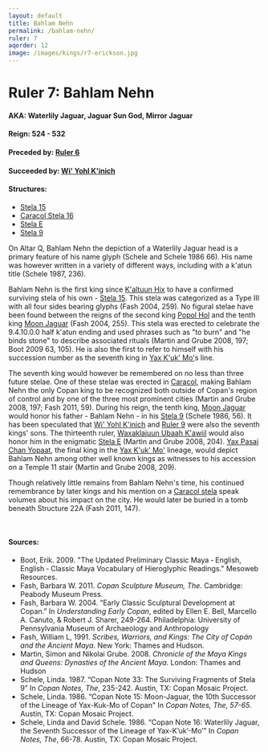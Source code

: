 ```yaml
---
layout: default
title: Bahlam Nehn
permalink: /bahlam-nehn/
ruler: 7
aqorder: 12
image: /images/kings/r7-erickson.jpg
---
```


# Ruler 7: Bahlam Nehn

#### <strong>AKA:</strong> Waterlily Jaguar, Jaguar Sun God, Mirror Jaguar
#### <strong>Reign:</strong>  524 - 532
#### <strong>Preceded by:</strong> <a href="{{site.baseurl}}/ruler-6">Ruler 6</a>
#### <strong>Succeeded by:</strong> <a href="{{site.baseurl}}/wi-yohl-kinich">Wi' Yohl K'inich</a>
#### <strong>Structures:</strong>
<ul>
<li><a href="{{site.baseurl}}/stela-15">Stela 15</a></li>
<li><a href="{{site.baseurl}}/caracol-stela-16">Caracol Stela 16</a></li>
<li><a href="{{site.baseurl}}/stela-e">Stela E</a></li>
<li><a href="{{site.baseurl}}/stela-9">Stela 9</a></li>
</ul>

On Altar Q, Bahlam Nehn the depiction of a Waterlily Jaguar head is a primary feature of his name glyph (Schele and Schele 1986 66). His name was however written in a variety of different ways, including with a k'atun title (Schele 1987, 236).

Bahlam Nehn is the first king since <a href="{{site.baseurl}}/kaltuun-hix">K'altuun Hix</a> to have a confirmed surviving stela of his own - <a href="{{site.baseurl}}/stela-15">Stela 15</a>. This stela was categorized as a Type III with all four sides bearing glyphs (Fash 2004, 259). No figural stelae have been found between the reigns of the second king <a href="{{site.baseurl}}/popol-hol">Popol Hol</a> and the tenth king <a href="{{site.baseurl}}/moon-jaguar">Moon Jaguar</a> (Fash 2004, 255). This stela was erected to celebrate the 9.4.10.0.0 half k'atun ending and used phrases such as "to burn" and "he binds stone" to describe associated rituals (Martin and Grube 2008, 197; Boot 2009 63, 105). He is also the first to refer to himself with his succession number as the seventh king in <a href="{{site.baseurl}}/yax-kuk-mo">Yax K'uk' Mo'</a>s line.  

The seventh king would however be remembered on no less than three future stelae. One of these stelae was erected in <a href="{{site.baseurl}}/caracol-stela-16">Caracol</a>, making Bahlam Nehn the only Copan king to be recognized both outside of Copan's region of control and by one of the three most prominent cities (Martin and Grube 2008, 197; Fash 2011, 59). During his reign, the tenth king, <a href="{{site.baseurl}}/moon-jaguar">Moon Jaguar</a> would honor his father - Bahlam Nehn - in his <a href="{{site.baseurl}}/stela-9">Stela 9</a> (Schele 1986, 56). It has been speculated that <a href="{{site.baseurl}}/wi-yohl-kinich">Wi' Yohl K'inich</a> and <a href="{{site.baseurl}}/ruler-9">Ruler 9</a> were also the seventh kings' sons. The thirteenth ruler, <a href="{{site.baseurl}}/waxaklajuun-ubaah-kawiil">Waxaklajuun Ubaah K'awiil</a> would also honor him in the enigmatic <a href="{{site.baseurl}}/stela-e">Stela E</a> (Martin and Grube 2008, 204). <a href="{{site.baseurl}}/yax-pasaj-chan-yopaat">Yax Pasaj Chan Yopaat</a>, the final king in the <a href="{{site.baseurl}}/yax-kuk-mo">Yax K'uk' Mo'</a> lineage, would depict Bahlam Nehn among other well known kings as witnesses to his accession on a Temple 11 stair (Martin and Grube 2008, 209).

Though relatively little remains from Bahlam Nehn's time, his continued remembrance by later kings and his mention on a <a href="{{site.baseurl}}/caracol-stela-16">Caracol stela</a> speak volumes about his impact on the city. He would later be buried in a tomb beneath Structure 22A (Fash 2011, 147).

<br>   

#### <strong>Sources:</strong>
<ul>
<li>Boot, Erik. 2009. "The Updated Preliminary Classic Maya ‐ English, English ‐ Classic Maya Vocabulary of Hieroglyphic Readings." Mesoweb Resources.</li>
<li>Fash, Barbara W. 2011. <cite>Copan Sculpture Museum, The</cite>. Cambridge:
    Peabody Museum Press.</li>
<li>Fash, Barbara W. 2004. “Early Classic Sculptural Development at Copan.” In <cite>Understanding Early Copan</cite>, edited by Ellen E. Bell, Marcello A. Canuto, & Robert J. Sharer, 249-264. Philadelphia: University of Pennsylvania Museum of Archaeology and Anthropology</li>
<li>Fash, William L, 1991. <cite>Scribes, Warriors, and Kings: The City of Copán and the Ancient Maya</cite>. New York: Thames and Hudson.</li>
<li>Martin, Simon and Nikolai Grube. 2008. <cite>Chronicle of the Maya Kings and
    Queens: Dynasties of the Ancient Maya.</cite> London: Thames and Hudson</li>
<li>Schele, Linda. 1987. “Copan Note 33: The Surviving Fragments of Stela 9” In <cite>Copan Notes, The</cite>, 235-242. Austin, TX: Copan Mosaic Project.</li>
<li>Schele, Linda. 1986. “Copan Note 15: Moon-Jaguar, the 10th Successor of the Lineage of Yax-Kuk-Mo of Copan" In <cite>Copan Notes, The, 57-65</cite>. Austin, TX: Copan Mosaic Project.</li>
<li>Schele, Linda and David Schele. 1986. “Copan Note 16: Waterlily Jaguar, the Seventh Successor of the Lineage of Yax-K’uk’-Mo’” In <cite>Copan Notes, The</cite>, 66-78. Austin, TX: Copan Mosaic Project.</li>
</ul>
